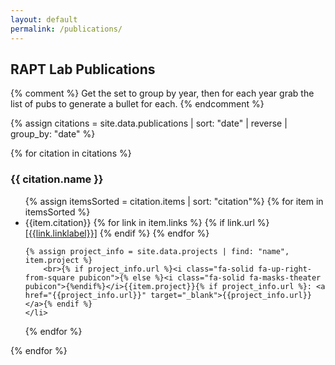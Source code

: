 ```yaml
---
layout: default
permalink: /publications/
---
```


## RAPT Lab Publications

{% comment %} 
Get the set to group by year, then for each year grab the list of pubs to generate a bullet for each. 
{% endcomment %}

 {% assign citations = site.data.publications |  sort: "date" | reverse | group_by: "date"  %}


{% for citation in citations %}
<h3>{{ citation.name }}</h3> 

  <ul class="pubs">
  {% assign itemsSorted = citation.items | sort: "citation"%}
  {% for item in itemsSorted %}<li>{{item.citation}}        
    {% for link in item.links %}
      {% if link.url %}<a href="{{link.url}}" target="_blank">[{{link.linklabel}}]</a>
      {% endif %}
    {% endfor %}
    
    {% assign project_info = site.data.projects | find: "name", item.project %}
        <br>{% if project_info.url %}<i class="fa-solid fa-up-right-from-square pubicon">{% else %}<i class="fa-solid fa-masks-theater pubicon">{%endif%}</i>{{item.project}}{% if project_info.url %}: <a href="{{project_info.url}}" target="_blank">{{project_info.url}}</a>{% endif %}
    </li>
  {% endfor %}
  </ul>
{% endfor %}

